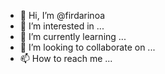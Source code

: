 - 👋 Hi, I’m @firdarinoa
- 👀 I’m interested in ...
- 🌱 I’m currently learning ...
- 💞️ I’m looking to collaborate on ...
- 📫 How to reach me ...

<!---
firdarinoa/firdarinoa is a ✨ special ✨ repository because its `README.md` (this file) appears on your GitHub profile.
You can click the Preview link to take a look at your changes.
--->
